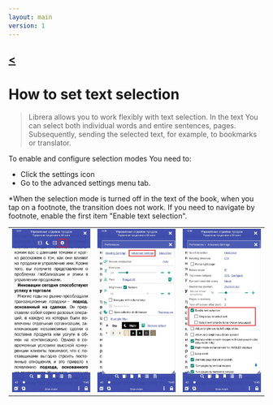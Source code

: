 ```yaml
---
layout: main
version: 1
---
```

[<](/wiki/faq)
---

# How to set text selection

> Librera allows you to work flexibly with text selection. In the text You can select both individual words and entire sentences, pages. 
Subsequently, sending the selected text, for example, to bookmarks or translator.

To enable and configure selection modes You need to:
* Click the settings icon
* Go to the advanced settings menu tab.

*When the selection mode is turned off in the text of the book, when you tap on a footnote, the transition does not work. If you need to navigate by footnote, enable the first item "Enable text selection".

||||
|-|-|-|
|![](1.jpg)|![](2.jpg)|![](3.jpg)|
